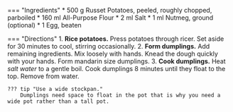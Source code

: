 === "Ingredients"
    * 500 g Russet Potatoes, peeled, roughly chopped, parboiled
    * 160 ml All-Purpose Flour
    * 2 ml Salt
    * 1 ml Nutmeg, ground (optional)
    * 1 Egg, beaten

=== "Directions"
    1. **Rice potatoes.** Press potatoes through ricer. Set aside for 30 minutes to cool, stirring occasionally.
    2. **Form dumplings.** Add remaining ingredients. Mix loosely with hands. Knead the dough quickly with your hands. Form mandarin size dumplings.
    3. **Cook dumplings.** Heat *salt water* to a gentle boil. Cook dumplings 8 minutes until they float to the top. Remove from water.

    ??? tip "Use a wide stockpan."
        Dumplings need space to float in the pot that is why you need a wide pot rather than a tall pot.

[^1]:
    Arlena. ["Knödel / German home-made dumplings."](http://www.bavariankitchen.com/sides/knoedel.aspx) *Bavarian Kitchen.* 26 December 2009.
